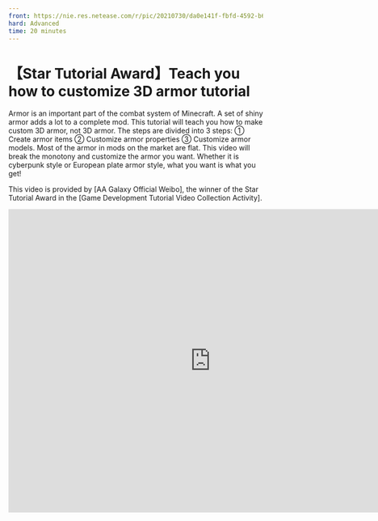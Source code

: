 ```yaml
--- 
front: https://nie.res.netease.com/r/pic/20210730/da0e141f-fbfd-4592-b6b4-b410f898f556.png 
hard: Advanced 
time: 20 minutes 
--- 
```

# 【Star Tutorial Award】Teach you how to customize 3D armor tutorial 

Armor is an important part of the combat system of Minecraft. A set of shiny armor adds a lot to a complete mod. This tutorial will teach you how to make custom 3D armor, not 3D armor. The steps are divided into 3 steps: ① Create armor items ② Customize armor properties ③ Customize armor models. Most of the armor in mods on the market are flat. This video will break the monotony and customize the armor you want. Whether it is cyberpunk style or European plate armor style, what you want is what you get! 

This video is provided by [AA Galaxy Official Weibo], the winner of the Star Tutorial Award in the [Game Development Tutorial Video Collection Activity]. 

<center><embed src="https://cc.163.com/act/m/daily/iframeplayer/?id=601cfaf024ab4b83309fc93b 
" height="600" width="800"/></center> 

